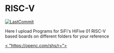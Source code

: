 # RISC-V

[![LastCommit](https://img.shields.io/github/last-commit/balaji303/RISC-V.svg?style=social)](https://github.com/balaji303/RISC-V/commits/master)

Here I upload Programs for SiFi's HiFive 01 RISC-V  
based boards on different folders for your reference


<a href="https://opencollective./shields#ers" target="_blank">< "https://openc.com/shs/r=">
